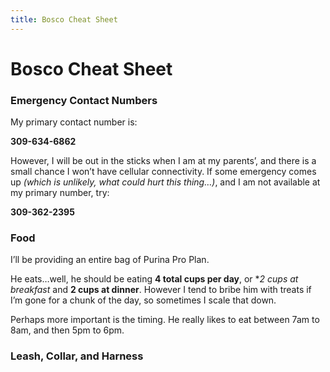 ```yaml
---
title: Bosco Cheat Sheet
---
```


# Bosco Cheat Sheet

### Emergency Contact Numbers

My primary contact number is:

**309-634-6862**

However, I will be out in the sticks when I am at my parents’, and there is a small chance I won’t have cellular connectivity. If some emergency comes up *(which is unlikely, what could hurt this thing…)*, and I am not available at my primary number, try:

**309-362-2395**

### Food

I’ll be providing an entire bag of Purina Pro Plan.

He eats…well, he should be eating **4 total cups per day**, or **2 cups at breakfast* and **2 cups at dinner**. However I tend to bribe him with treats if I’m gone for a chunk of the day, so sometimes I scale that down.

Perhaps more important is the timing. He really likes to eat between 7am to 8am, and then 5pm to 6pm.

### Leash, Collar, and Harness

